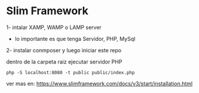 # Slim Framework

1- intalar XAMP, WAMP o LAMP server 
- lo importante es que tenga Servidor, PHP, MySql

2- instalar conmposer y luego iniciar este repo

dentro de la carpeta raiz ejecutar servidor PHP
```
php -S localhost:8080 -t public public/index.php
```

ver mas en:
https://www.slimframework.com/docs/v3/start/installation.html
